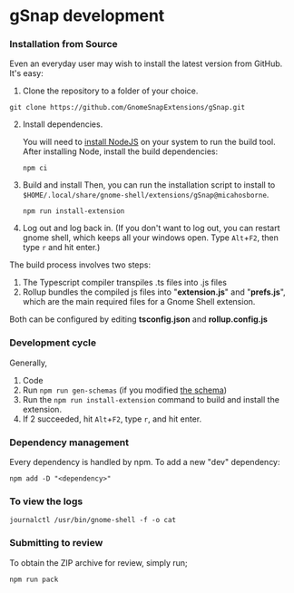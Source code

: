 # gSnap development

### Installation from Source

Even an everyday user may wish to install the latest version from GitHub. It's
easy:

1. Clone the repository to a folder of your choice.

```shell
git clone https://github.com/GnomeSnapExtensions/gSnap.git
```

2. Install dependencies.

   You will need to [install NodeJS](https://nodejs.org) on your
   system to run the build tool.
   After installing Node, install the build dependencies:
   
   ```shell
   npm ci
   ```
   
3. Build and install
   Then, you can run the installation script to install to 
   `$HOME/.local/share/gnome-shell/extensions/gSnap@micahosborne`.
   
   ```shell
   npm run install-extension
   ```

4. Log out and log back in. (If you don't want to log out, you can restart gnome
   shell, which keeps all your windows open. Type `Alt`+`F2`, then type `r` and
   hit enter.)


The build process involves two steps:
1. The Typescript compiler transpiles .ts files into .js files
2. Rollup bundles the compiled js files into "**extension.js**" and "**prefs.js**", which are the main required files for a Gnome Shell extension.

Both can be configured by editing **tsconfig.json** and **rollup.config.js**

### Development cycle

Generally, 

1. Code
2. Run `npm run gen-schemas` (if you modified [the schema](/src/schemas/org.gnome.shell.extensions.gsnap.gschema.xml))
3. Run the `npm run install-extension` command to build and install the extension.
4. If 2 succeeded, hit `Alt`+`F2`, type `r`, and hit enter.

### Dependency management
Every dependency is handled by npm. To add a new "dev" dependency:

```shell
npm add -D "<dependency>"
```

### To view the logs
```shell
journalctl /usr/bin/gnome-shell -f -o cat
```


### Submitting to review
To obtain the ZIP archive for review, simply run;

```shell
npm run pack
```